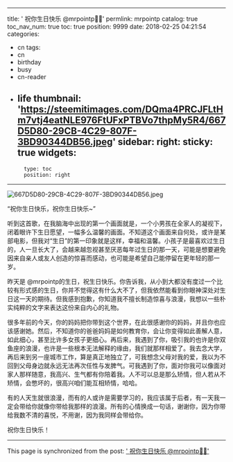 
---
title: ' 祝你生日快乐 @mrpointp🎈🎂'
permlink: mrpointp
catalog: true
toc_nav_num: true
toc: true
position: 9999
date: 2018-02-25 04:21:54
categories:
- cn
tags:
- cn
- birthday
- busy
- cn-reader
- life
thumbnail: 'https://steemitimages.com/DQma4PRCJFLtHm7vtj4eatNLE976FtUFxPTBVo7thpMy5R4/667D5D80-29CB-4C29-807F-3BD90344DB56.jpeg'
sidebar:
    right:
        sticky: true
widgets:
    -
        type: toc
        position: right
---



![667D5D80-29CB-4C29-807F-3BD90344DB56.jpeg](https://steemitimages.com/DQma4PRCJFLtHm7vtj4eatNLE976FtUFxPTBVo7thpMy5R4/667D5D80-29CB-4C29-807F-3BD90344DB56.jpeg)

“祝你生日快乐，祝你生日快乐~”

听到这首歌，在我脑海中出现的第一个画面就是，一个小男孩在全家人的凝视下，闭着眼许下生日愿望，一幅多么温馨的画面。不知道这个画面来自何处，或许是某部电影，但我对“生日”的第一印象就是这样，幸福和温馨。小孩子是最喜欢过生日的，人一旦长大了，会越来越忽视甚至厌恶每年过生日的那一天，可能是想要避免因来自亲人或友人创造的惊喜而感动，也可能是希望自己能停留在更年轻的那一岁。

昨天是 @mrpointp的生日，祝生日快乐。你告诉我，从小到大都没有度过一个比较有形式感的生日，你并不觉得这有什么大不了，但我依然能看到你眼神深处对生日这一天的期待。但我感到抱歉，你知道我不擅长制造惊喜与浪漫，我想以一些朴实纯粹的文字来表达这份来自内心的礼物。

很多年前的今天，你的妈妈把你带到这个世界，在此很感谢你的妈妈，并且你也应该感谢她。然后，不知道你的爸爸妈妈是如何教育你，会让你变得如此善解人意，如此细心，甚至比许多女孩子更细心。再后来，我遇到了你，吸引我的也许是你双鱼座的浪漫，也许是一些根本无法解释的缘由，我们就那样相爱了。我去念大学，再后来到另一座城市工作，算是真正地独立了，可我想念父母对我的爱，我以为不回到父母身边就永远无法再次任性与发脾气。可我遇到了你，面对你我可以像面对家人那样随意，我高兴、生气都有你陪着我。人不可以总是那么矫情，但人若从不矫情，会憋坏的，很高兴咱们能互相矫情，哈哈。

有的人天生就很浪漫，而有的人或许是需要学习的，我应该属于后者，有一天我一定会带给你就像你带给我那样的浪漫。所有的心情换成一句话，谢谢你，因为你带给我数不清的喜悦，不用谢，因为我同样会带给你。

祝你生日快乐！

- - -

This page is synchronized from the post: [' 祝你生日快乐 @mrpointp🎈🎂'](https://steemit.com/@mrspointm/mrpointp)
